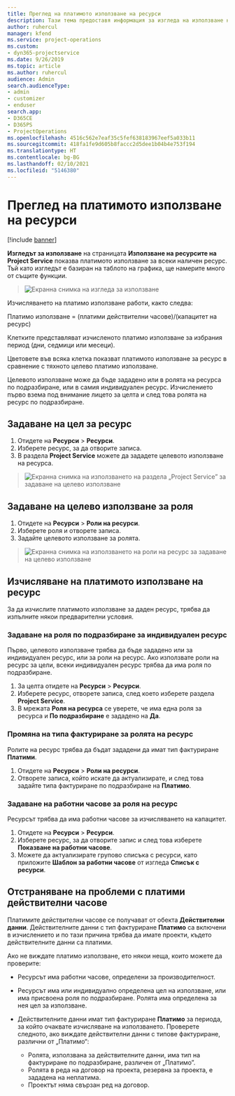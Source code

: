 ```yaml
---
title: Преглед на платимото използване на ресурси
description: Тази тема предоставя информация за изгледа на използване на ресурси.
author: ruhercul
manager: kfend
ms.service: project-operations
ms.custom:
- dyn365-projectservice
ms.date: 9/26/2019
ms.topic: article
ms.author: ruhercul
audience: Admin
search.audienceType:
- admin
- customizer
- enduser
search.app:
- D365CE
- D365PS
- ProjectOperations
ms.openlocfilehash: 4516c562e7eaf35c5fef638183967eef5a033b11
ms.sourcegitcommit: 418fa1fe9d605b8faccc2d5dee1b04b4e753f194
ms.translationtype: HT
ms.contentlocale: bg-BG
ms.lasthandoff: 02/10/2021
ms.locfileid: "5146380"
---
```

# <a name="view-chargeable-utilization-for-resources"></a>Преглед на платимото използване на ресурси

[!include [banner](../includes/psa-now-project-operations.md)]
 
**Изгледът за използване** на страницата **Използване на ресурсите на Project Service** показва платимото използване за всеки наличен ресурс. Тъй като изгледът е базиран на таблото на графика, ще намерите много от същите функции.

> ![Екранна снимка на изгледа за използване](media/FAQ-utilization-1.png)
 

Изчисляването на платимо използване работи, както следва:

   Платимо използване = (платими действителни часове)/(капацитет на ресурс)

Клетките представляват изчисленото платимо използване за избрания период (дни, седмици или месеци).

Цветовете във всяка клетка показват платимото използване за ресурс в сравнение с тяхното целево платимо използване. 

Целевото използване може да бъде зададено или в ролята на ресурса по подразбиране, или в самия индивидуален ресурс. Изчислението първо взема под внимание лицето за целта и след това ролята на ресурс по подразбиране.

## <a name="set-target-on-a-resource"></a>Задаване на цел за ресурс

1. Отидете на **Ресурси** \> **Ресурси**. 
2. Изберете ресурс, за да отворите записа. 
3. В раздела **Project Service** можете да зададете целевото използване на ресурса.

> ![Екранна снимка на използването на раздела „Project Service” за задаване на целево използване](media/FAQ-utilization-2.png)
 
## <a name="set-target-utilization-on-a-role"></a>Задаване на целево използване за роля

1. Отидете на **Ресурси** \> **Роли на ресурси**. 
2. Изберете роля и отворете записа. 
3. Задайте целевото използване за ролята.

> ![Екранна снимка на използването на роли на ресурс за задаване на целево използване](media/FAQ-utilization-3.png)
 
## <a name="calculate-chargeable-utilization-for-a-resource"></a>Изчисляване на платимото използване на ресурс

За да изчислите платимото използване за даден ресурс, трябва да изпълните някои предварителни условия. 

### <a name="set-default-role-for-individual-resource"></a>Задаване на роля по подразбиране за индивидуален ресурс

Първо, целевото използване трябва да бъде зададено или за индивидуален ресурс, или за роли на ресурс. Ако използвате роли на ресурс за цели, всеки индивидуален ресурс трябва да има роля по подразбиране. 

1. За целта отидете на **Ресурси** \> **Ресурси**. 
2. Изберете ресурс, отворете записа, след което изберете раздела **Project Service**. 
3. В мрежата **Роля на ресурса** се уверете, че има една роля за ресурса и **По подразбиране** е зададено на **Да**.
 
### <a name="change-billing-type-for-resource-role"></a>Промяна на типа фактуриране за ролята на ресурс

Ролите на ресурс трябва да бъдат зададени да имат тип фактуриране **Платими**. 

1. Отидете на **Ресурси** \> **Роли на ресурси**. 
2. Отворете записа, който искате да актуализирате, и след това задайте типа фактуриране по подразбиране на **Платимо**.

### <a name="set-working-hours-for-resource-role"></a>Задаване на работни часове за роля на ресурс
 
Ресурсът трябва да има работни часове за изчисляването на капацитет. 

1. Отидете на **Ресурси** \> **Ресурси**. 
2. Изберете ресурс, за да отворите запис и след това изберете **Показване на работни часове**. 
3. Можете да актуализирате групово списъка с ресурси, като приложите **Шаблон за работни часове** от изгледа **Списък с ресурси**.

## <a name="troubleshooting-chargeable-actual-hours"></a>Отстраняване на проблеми с платими действителни часове

Платимите действителни часове се получават от обекта **Действителни данни**. Действителните данни с тип фактуриране **Платимо** са включени в изчислението и по тази причина трябва да имате проекти, където действителните данни са платими.

Ако не виждате платимо използване, ето някои неща, които можете да проверите:

- Ресурсът има работни часове, определени за производителност.
- Ресурсът има или индивидуално определена цел на използване, или има присвоена роля по подразбиране. Ролята има определена за нея цел за използване.
- Действителните данни имат тип фактуриране **Платимо** за периода, за който очаквате изчисляване на използването. Проверете следното, ако виждате действителни данни с типове фактуриране, различни от „Платимо“:

  - Ролята, използвана за действителните данни, има тип на фактуриране по подразбиране, различен от „Платимо”.
  - Ролята в реда на договор на проекта, резервна за проекта, е зададена на неплатима.
  - Проектът няма свързан ред на договор.

